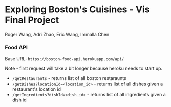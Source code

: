 # Exploring Boston's Cuisines - Vis Final Project

Roger Wang, Adri Zhao, Eric Wang, Immalla Chen

### Food API

Base URL: `https://boston-food-api.herokuapp.com/api/`

Note - first request will take a bit longer because heroku needs to start up.

- `/getRestaurants` - returns list of all boston restaraunts
- `/getDishes?locationId=<location_id>` - returns list of all dishes given a restaurant's location id
- `/getIngredients?dishId=<dish_id>` - returns list of all ingredients given a dish id
